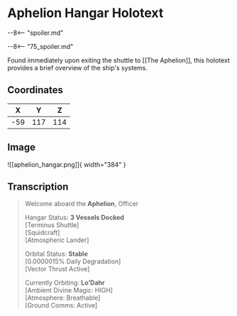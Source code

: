 # Aphelion Hangar Holotext

--8<-- "spoiler.md"

--8<-- "75_spoiler.md"

Found immediately upon exiting the shuttle to [[The Aphelion]], this holotext provides a brief overview of the ship's systems.

## Coordinates
| **X** | **Y** | **Z** |
| :---: | :---: | :---: |
|  -59  |  117  |  114  |

## Image

![[aphelion_hangar.png]]{ width="384" }

## Transcription
> Welcome aboard the **Aphelion**, Officer
>
> Hangar Status: **3 Vessels Docked**<br>
> 	[Terminus Shuttle]<br>
> 	[Squidcraft]<br>
> 	[Atmospheric Lander]
>
> Orbital Status: **Stable**<br>
> 	[0.0000015% Daily Degradation]<br>
> 	[Vector Thrust Active]
>
> Currently Orbiting: **Lo’Dahr**<br>
> 	[Ambient Divine Magic: HIGH]<br>
> 	[Atmosphere: Breathable]<br>
> 	[Ground Comms: Active]
